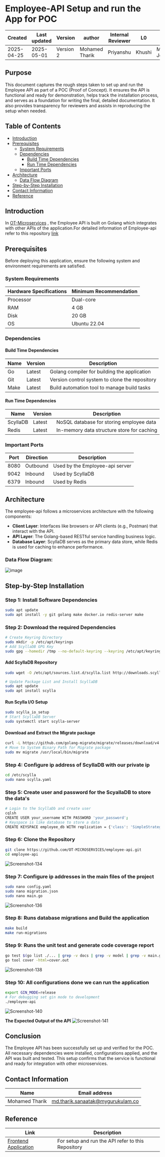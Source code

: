 # **Employee-API Setup and run the App for POC**

| Created        | Last updated      | Version         | author|  Internal Reviewer | L0 | L1 | L2|
|----------------|----------------|-----------------|-----------------|-----|------|----|----|
| 2025-04-25  | 2025-05-01   |     Version 2         |  Mohamed Tharik |Priyanshu|Khushi|Mukul Joshi |Piyush Upadhyay|

## Purpose 
This document captures the rough steps taken to set up and run the Employee API as part of a POC (Proof of Concept). It ensures the API is functional and ready for demonstration, helps track the installation process, and serves as a foundation for writing the final, detailed documentation. It also provides transparency for reviewers and assists in reproducing the setup when needed.

## Table of Contents

- [Introduction](#introduction)
- [Prerequisites](#prerequisites)
  - [System Requirements](#system-requirements)
  - [Dependencies](#dependencies)
    - [Build Time Dependencies](#build-time-dependencies)
    - [Run Time Dependencies](#run-time-dependencies)
  - [Important Ports](#important-ports)
- [Architecture](#architecture)
  - [Data Flow Diagram](#data-flow-diagram)
- [Step-by-Step Installation](#step-by-step-installation)
- [Contact Information](#contact-information)
- [Reference](#reference)

## Introduction 
In [OT-Microservices](https://github.com/OT-MICROSERVICES/employee-api) , the Employee API is built on Golang which integrates with other APIs of the application.For detailed information of Employee-api refer to this repository [link](https://github.com/Cloud-NInja-snaatak/Documentation/blob/aditya_SCRUM-86/ot_ms_understanding/application/employee/documentation.md)

## Prerequisites
Before deploying this application, ensure the following system and environment requirements are satisfied.
### System Requirements
|Hardware Specifications | Minimum Recommendation|
|----------------------|-------------------|
|Processor | Dual-core|
|RAM | 4 GB|
|Disk | 20 GB|
|OS | Ubuntu 22.04|

### Dependencies
#### **Build Time Dependencies**
|Name | Version | Description|
|-----|----------|-----------|
|Go | Latest| Golang compiler for building the application|
|Git | Latest | Version control system to clone the repository|
|Make | Latest | Build automation tool to manage build tasks|

#### **Run Time Dependencies**
|Name | Version | Description|
|------|----------|-------------|
|ScyllaDB | Latest | NoSQL database for storing employee data|
|Redis | Latest | In-memory data structure store for caching|

### Important Ports
|Port | Direction | Description|
|-------|----------|-------------|
|8080 | Outbound | Used by the Employee-api server|
|9042 | Inbound | Used by ScyllaDB|
|6379 | Inbound | Used by Redis|

## Architecture
The employee-api follows a microservices architecture with the following components:​

- **Client Layer**: Interfaces like browsers or API clients (e.g., Postman) that interact with the API.
- **API Layer**: The Golang-based RESTful service handling business logic.
- **Database Layer**: ScyllaDB serves as the primary data store, while Redis is used for caching to enhance performance.

### Data Flow Diagram:
![image](https://github.com/user-attachments/assets/3567384b-2144-4264-ada5-9d6585d3d9f9)

## Step-by-Step Installation
### Step 1: Install Software Dependencies
```bash
sudo apt update
sudo apt install -y git golang make docker.io redis-server make 
```
### Step 2: Download the required Dependencies
```bash 
# Create Keyring Directory
sudo mkdir -p /etc/apt/keyrings
# Add ScyllaDB GPG Key
sudo gpg --homedir /tmp --no-default-keyring --keyring /etc/apt/keyrings/scylladb.gpg --keyserver hkp://keyserver.ubuntu.com:80 --recv-keys a43e06657bac99e3
```
#### Add ScyllaDB Repository
```bash 
sudo wget -O /etc/apt/sources.list.d/scylla.list http://downloads.scylladb.com/deb/debian/scylla-6.2.list
```
```bash
# Update Package List and Install ScyllaDB 
sudo apt update
sudo apt install scylla
```
#### Run Scylla I/O Setup
```bash 
sudo scylla_io_setup
# Start ScyllaDB Server
sudo systemctl start scylla-server
```
#### Download and Extract the Migrate package 
```bash
curl -L https://github.com/golang-migrate/migrate/releases/download/v4.15.2/migrate.linux-amd64.tar.gz | tar xvz
# Move to System Binary Path for Migrate package 
sudo mv migrate /usr/local/bin/migrate
```
### Step 4: Configure ip address of ScyllaDB with our private ip 
```bash
cd /etc/scylla
sudo nano scylla.yaml
```
### Step 5: Create user and password for the ScyallaDB to store the data's 
```bash
# Login to the ScyllaDb and create user 
cqlsh
CREATE USER your_username WITH PASSWORD 'your_password';
# Keyspace is like database to store a data 
CREATE KEYSPACE employee_db WITH replication = {'class': 'SimpleStrategy', 'replication_factor' : 1};
```
### Step 6: Clone the Repository
```bash
git clone https://github.com/OT-MICROSERVICES/employee-api.git
cd employee-api
```
![Screenshot-134](https://github.com/user-attachments/assets/7f99d63e-316c-4e83-8a7d-8215f984c64f)

### Step 7: Configure ip addresses in the main files of the project 
```bash
sudo nano config.yaml
sudo nano migration.json
sudo nano main.go
```
![Screenshot-136](https://github.com/user-attachments/assets/467cc24c-6040-41d7-b9d9-8db3a741ba09)

### Step 8: Runs database migrations and Build the application 
```bash
make build
make run-migrations
```
### Step 9: Runs the unit test and generate code coverage report 
```bash
go test $(go list ./... | grep -v docs | grep -v model | grep -v main.go) -coverprofile cover.out
go tool cover -html=cover.out
```
![Screenshot-138](https://github.com/user-attachments/assets/6e1679c8-d36b-4c1d-92e5-8a14cb7f2a1a)

### Step 10: All configurations done we can run the application 
```bash
export GIN_MODE=release
# For debugging set gin mode to development
./employee-api
```
![Screenshot-140](https://github.com/user-attachments/assets/96e38e3b-0494-455b-97d3-7a325e0c1e28)

**The Expected Output of the API**
![Screenshot-141](https://github.com/user-attachments/assets/a60ed891-9518-4973-920e-bbdf40a0f581)

## Conclusion
The Employee API has been successfully set up and verified for the POC. All necessary dependencies were installed, configurations applied, and the API was built and tested. This setup confirms that the service is functional and ready for integration with other microservices.

## Contact Information
| Name | Email address         |
|------|------------------------|
| Mohamed Tharik  | md.tharik.sanaatak@mygurukulam.co    |

## Reference
| Link                                                                 | Description                                               |
|----------------------------------------------------------------------|-----------------------------------------------------------|
| [Frontend Application](https://github.com/OT-MICROSERVICES/employee-api)                         | For setup and run the API refer to this Repository                  |
